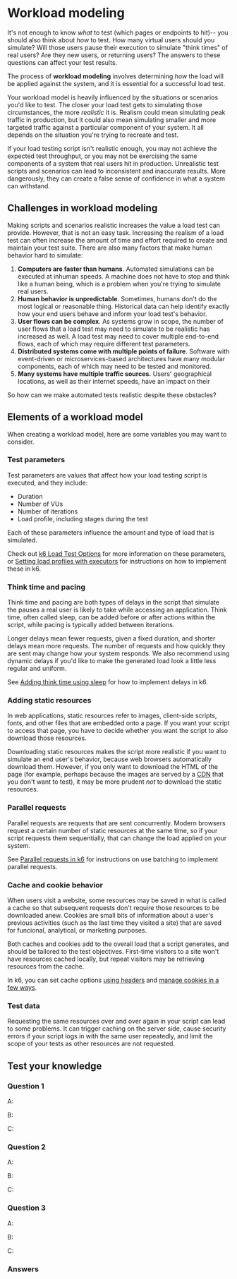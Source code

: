 # Workload modeling

It's not enough to know _what_ to test (which pages or endpoints to hit)-- you should also think about _how_ to test. How many virtual users should you simulate? Will those users pause their execution to simulate "think times" of real users? Are they new users, or returning users? The answers to these questions can affect your test results.

The process of **workload modeling** involves determining *how* the load will be applied against the system, and it is essential for a successful load test.

Your workload model is heavily influenced by the situations or scenarios you'd like to test. The closer your load test gets to simulating those circumstances, the more *realistic* it is. Realism could mean simulating peak traffic in production, but it could also mean simulating smaller and more targeted traffic against a particular component of your system. It all depends on the situation you're trying to recreate and test.

If your load testing script isn't realistic enough, you may not achieve the expected test throughput, or you may not be exercising the same components of a system that real users hit in production. Unrealistic test scripts and scenarios can lead to inconsistent and inaccurate results. More dangerously, they can create a false sense of confidence in what a system can withstand.

## Challenges in workload modeling

Making scripts and scenarios realistic increases the value a load test can provide. However, that is not an easy task. Increasing the realism of a load test can often increase the amount of time and effort required to create and maintain your test suite. There are also many factors that make human behavior hard to simulate:

1. **Computers are faster than humans**. Automated simulations can be executed at inhuman speeds. A machine does not have to stop and think like a human being, which is a problem when you're trying to simulate real users.
2. **Human behavior is unpredictable**. Sometimes, humans don't do the most logical or reasonable thing. Historical data can help identify exactly how your end users behave and inform your load test's behavior.
3. **User flows can be complex**. As systems grow in scope, the number of user flows that a load test may need to simulate to be realistic has increased as well. A load test may need to cover multiple end-to-end flows, each of which may require different test parameters.
4. **Distributed systems come with multiple points of failure**. Software with event-driven or microservices-based architectures have many modular components, each of which may need to be tested and monitored.
5. **Many systems have multiple traffic sources.** Users' geographical locations, as well as their internet speeds, have an impact on their 

So how can we make automated tests realistic despite these obstacles?

## Elements of a workload model

When creating a workload model, here are some variables you may want to consider.

### Test parameters

Test parameters are values that affect how your load testing script is executed, and they include:
- Duration
- Number of VUs
- Number of iterations
- Load profile, including stages during the test

Each of these parameters influence the amount and type of load that is simulated.

Check out [k6 Load Test Options](k6%20Load%20Test%20Options.md) for more information on these parameters, or [Setting load profiles with executors](Setting%20load%20profiles%20with%20executors.md) for instructions on how to implement these in k6.

### Think time and pacing

Think time and pacing are both types of delays in the script that simulate the pauses a real user is likely to take while accessing an application. Think time, often called sleep, can be added before or after actions within the script, while pacing is typically added between iterations.

Longer delays mean fewer requests, given a fixed duration, and shorter delays mean more requests. The number of requests and how quickly they are sent may change how your system responds. We also recommend using dynamic delays if you'd like to make the generated load look a little less regular and uniform.

See [Adding think time using sleep](Adding%20think%20time%20using%20sleep.md) for how to implement delays in k6.

### Adding static resources

In web applications, static resources refer to images, client-side scripts, fonts, and other files that are embedded onto a page. If you want your script to access that page, you have to decide whether you want the script to also download those resources.

Downloading static resources makes the script more realistic if you want to simulate an end user's behavior, because web browsers automatically download them. However, if you only want to download the HTML of the page (for example, perhaps because the images are served by a [CDN](Performance%20Testing%20Terminology.md#CDN) that you don't want to test), it may be more prudent *not* to download the static resources.

### Parallel requests

Parallel requests are requests that are sent concurrently. Modern browsers request a certain number of static resources at the same time, so if your script requests them sequentially, that can change the load applied on your system.

See [Parallel requests in k6](Parallel%20requests%20in%20k6.md) for instructions on use batching to implement parallel requests.

### Cache and cookie behavior

When users visit a website, some resources may be saved in what is called a cache so that subsequent requests don't require those resources to be downloaded anew. Cookies are small bits of information about a user's previous activities (such as the last time they visited a site) that are saved for funcional, analytical, or marketing purposes.

Both caches and cookies add to the overall load that a script generates, and should be tailored to the test objectives. First-time visitors to a site won't have resources cached locally, but repeat visitors may be retrieving resources from the cache.

In k6, you can set cache options [using headers](https://k6.io/docs/using-k6/http-requests/#making-http-requests) and [manage cookies in a few ways](https://k6.io/docs/examples/cookies-example/).

### Test data

Requesting the same resources over and over again in your script can lead to some problems. It can trigger caching on the server side, cause security errors if your script logs in with the same user repeatedly, and limit the scope of your tests as other resources are not requested.


## Test your knowledge

### Question 1



A: 

B: 

C: 

### Question 2



A: 

B: 

C: 

### Question 3



A: 

B: 

C: 

### Answers

